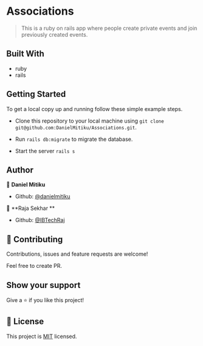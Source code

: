 # Associations

> This is a ruby on rails app where people create private events and join previously created events.

## Built With

- ruby
- rails


## Getting Started

To get a local copy up and running follow these simple example steps.

 - Clone this repository to your local machine using ```git clone git@github.com:DanielMitiku/Associations.git```.

 - Run ```rails db:migrate``` to migrate the database.

 - Start the server ```rails s```


## Author

👤 **Daniel Mitiku**

- Github: [@danielmitiku](https://github.com/DanielMitiku)

👤 **Raja Sekhar **

- Github: [@IBTechRaj](https://github.com/IBTechRaj)


## 🤝 Contributing

Contributions, issues and feature requests are welcome!

Feel free to create PR.


## Show your support

Give a ⭐️ if you like this project!


## 📝 License

This project is [MIT](http://www.tldrlegal.com/license/mit-license) licensed.


